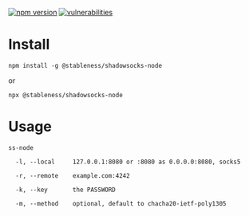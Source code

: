 [![npm version](https://badgen.net/npm/v/@stableness/shadowsocks-node)](https://www.npmjs.com/package/@stableness/shadowsocks-node)
[![vulnerabilities](https://snyk.io/test/npm/@stableness/shadowsocks-node/badge.svg)](https://snyk.io/test/npm/@stableness/shadowsocks-node) 



# Install

```
npm install -g @stableness/shadowsocks-node
```

or

```
npx @stableness/shadowsocks-node
```



# Usage

```
ss-node

  -l, --local     127.0.0.1:8080 or :8080 as 0.0.0.0:8080, socks5

  -r, --remote    example.com:4242

  -k, --key       the PASSWORD

  -m, --method    optional, default to chacha20-ietf-poly1305
```

